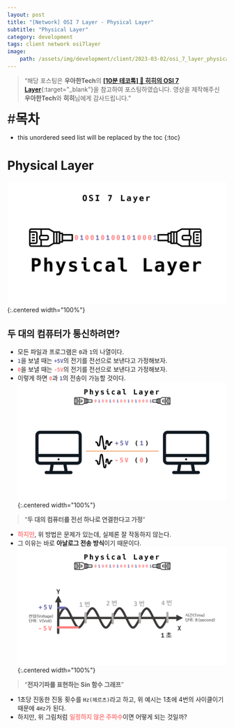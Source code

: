 ```yaml
---
layout: post
title: "[Network] OSI 7 Layer - Physical Layer"
subtitle: "Physical Layer"
category: development
tags: client network osi7layer
image:
    path: /assets/img/development/client/2023-03-02/osi_7_layer_physical_layer_cover.png
---
```


> “해당 포스팅은 **우아한Tech**의 [**[10분 테코톡] 🔮 히히의 OSI 7 Layer**](https://www.youtube.com/watch?v=1pfTxp25MA8&t=35s){:target="_blank"}을 참고하여 포스팅하였습니다. 영상을 제작해주신 **우아한Tech**와 **히히**님에게 감사드립니다.”

<span style="font-size:30px;">\#**목차**</span>

* this unordered seed list will be replaced by the toc
{:toc}

# Physical Layer
![Physical Layer](/assets/img/development/client/2023-03-02/physical_layer_main.png){:.centered width="100%"}

## 두 대의 컴퓨터가 통신하려면?
- 모든 파일과 프로그램은 `0`과 `1`의 나열이다.
- <span style="color:#6667AB">**`1`**</span>을 보낼 때는 <span style="color:#6667AB">**`+5V`**</span>의 전기를 전선으로 보낸다고 가정해보자.
- <span style="color:#ff8080">**`0`**</span>을 보낼 때는 <span style="color:#ff8080">**`-5V`**</span>의 전기를 전선으로 보낸다고 가정해보자.
- 이렇게 하면 <span style="color:#ff8080">**`0`**</span>과 <span style="color:#6667AB">**`1`**</span>의 전송이 가능할 것이다.
![Two Computer Communications](/assets/img/development/client/2023-03-02/2_computer_communications.png){:.centered width="100%"}
> “**두 대의 컴퓨터를 전선 하나로 연결한다고 가정**”
- <span style="color:#ff8080">**하지만**</span>, 위 방법은 문제가 있는데, 실제론 잘 작동하지 않는다.
- 그 이유는 바로 **아날로그 전송 방식**이기 때문이다.
![Sin Graph](/assets/img/development/client/2023-03-02/sin_graph.png){:.centered width="100%"}
> “**전자기파를 표현하는 Sin 함수 그래프**”
- 1초당 진동한 진동 횟수를 `Hz(헤르츠)`라고 하고, 위 예시는 1초에 4번의 사이클이기 때문에 `4Hz`가 된다.
- 하지만, 위 그림처럼 <span style="color:#ff8080">**일정하지 않은 주파수**</span>이면 어떻게 되는 것일까?


[//]: # (Continue with [[Network] OSI 7 Layer - Data Link Layer]&#40;./2023-03-05-week-8th.md&#41;{:.heading.flip-title})

[//]: # ({:.read-more})